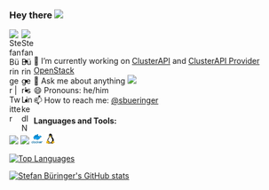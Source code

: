 
### Hey there <img src="https://media.giphy.com/media/hvRJCLFzcasrR4ia7z/giphy.gif" width="25px">

<a href="https://twitter.com/sbueringer">
  <img align="left" alt="Stefan Büringer | Twitter" width="22px" src="https://raw.githubusercontent.com/peterthehan/peterthehan/master/assets/twitter.svg" />
</a>
<a href="https://www.linkedin.com/in/stefan-b%C3%BCringer-a1b33258/">
  <img align="left" alt="Stefan Büringer's LinkedIN" width="22px" src="https://raw.githubusercontent.com/peterthehan/peterthehan/master/assets/linkedin.svg" />
</a>
</br></br>

* 🔭 I’m currently working on [ClusterAPI](https://github.com/kubernetes-sigs/cluster-api) and [ClusterAPI Provider OpenStack](https://github.com/kubernetes-sigs/cluster-api-provider-openstack)
* 💬 Ask me about anything <code><img height="20" src="https://cncf-branding.netlify.app/img/projects/kubernetes/icon/color/kubernetes-icon-color.png"></code>
* 😄 Pronouns: he/him
* 📫 How to reach me: [@sbueringer](https://twitter.com/sbueringer)

**Languages and Tools:**  

<code><img height="20" src="https://user-images.githubusercontent.com/4662360/116804096-7842a680-ab1c-11eb-9831-001929b5434c.png"></code>
<code><img height="20" src="https://cncf-branding.netlify.app/img/projects/kubernetes/icon/color/kubernetes-icon-color.png"></code>
<code><img height="20" src="https://raw.githubusercontent.com/github/explore/main/topics/docker/docker.png"></code>
<code><img height="20" src="https://raw.githubusercontent.com/github/explore/main/topics/linux/linux.png"></code>

[![Top Languages](https://github-readme-stats.vercel.app/api/top-langs/?username=sbueringer&hide=mathematica,javascript,php&layout=compact)](https://github.com/anuraghazra/github-readme-stats)

[![Stefan Büringer's GitHub stats](https://github-readme-stats.vercel.app/api?username=sbueringer&show_icons=true&theme=vue-dark)](https://github.com/anuraghazra/github-readme-stats)
